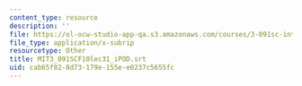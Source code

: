 ```yaml
---
content_type: resource
description: ''
file: https://ol-ocw-studio-app-qa.s3.amazonaws.com/courses/3-091sc-introduction-to-solid-state-chemistry-fall-2010/cab65f828d73179e155ee0237c5655fc_MIT3_091SCF10lec31_iPOD.srt
file_type: application/x-subrip
resourcetype: Other
title: MIT3_091SCF10lec31_iPOD.srt
uid: cab65f82-8d73-179e-155e-e0237c5655fc
---
```

